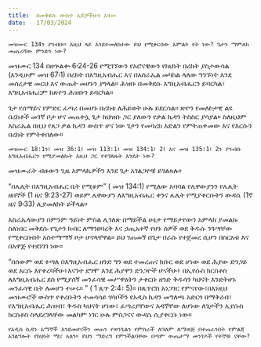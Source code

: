```yaml
---
title:  በመቅደሱ ውስጥ እጆቻችሁን አንሡ
date:   17/03/2024
---
```


`መዝሙር 134ን ያንብቡ። እዚህ ላይ እንደተመለከተው ይህ የሚቀርበው አምልኮ የት ነው? ጌታን ማምለክ መጨረሻው ምንድን ነው?`

መዝሙር 134 በዘኍልቍ 6፡24-26 የሚገኘውን የአሮናዊውን የክህነት በረከት ያስታውሳል (እንዲሁም መዝ 67፡1) በረከት በእግዚአብሔር እና በእስራኤል መካከል ላለው ግንኙነት እንደ መሰረታዊ መርህ እና ውጤት መሆኑን ያጎላል። ሕዝቡ በመቅደሱ እግዚአብሔርን ይባርካል፣ እግዚአብሔርም ከጽዮን ሕዝቡን ይባርካል።

ጌታ የሰማይና የምድር ፈጣሪ በመሆኑ በረከቱ ለሕይወት ሁሉ ይደርሳል። ጽዮን የመለኮታዊ ልዩ በረከቶች መገኛ ቦታ ሆና መጠቀሷ ጌታ ከህዝቡ ጋር ያለውን የቃል ኪዳን ትስስር ያሳያል። ስለዚህም እስራኤል በዚህ የጸጋ ቃል ኪዳን ውስጥ ሆና ነው ጌታን የመባረክ እድልን የምትጠቀመው እና የእርሱን በረከት የምትቀበለው።

`መዝሙር 18:1ን፤ መዝ 36:1፤ መዝ 113:1፤ መዝ 134:1፣ 2፤ እና መዝ 135:1፣ 2ን ያንብቡ እግዚአብሔርን የሚያመልኩት እዚህ ጋር የተገለጹት እንዴት ነው?`

መዝሙራት ብዙውን ጊዜ አምላኪዎችን እንደ ጌታ አገልጋዮቹ ይገልጻሉ።

“በሌሊት በእግዚአብሔር ቤት የሚቆም” ( መዝ 134:1) የሚለው አባባል የሌዋውያንን የሌሊት ዘበኞች (1 ዜና 9:23-27) ወይም ሌዋውያን ለእግዚአብሔር ቀንና ሌሊት የሚያቀርቡትን ውዳሴ (1ኛ ዜና 9፡33) ሊያመለክት ይችላል።

እስራኤላውያን በምንም ዓይነት ምስል ሊገለጽ በማይችል ሁኔታ የማይታየውን አምላክ ያመልኩ ስለነበር መቅደሱ የጌታን ክብር ለማንፀባረቅ እና ኃጢአተኛ የሆኑ ሰዎች ወደ ቅዱሱ ንጉሣቸው የሚቀርቡበት አስተማማኝ ቦታ ሆኖላቸዋል። ይህ ገጠመኝ በጌታ በራሱ የተጀመረ ሲሆን በስርአቱ እና በአዋጅ የተደነገገ ነው።

“በሰውም ወደ ተጣለ በእግዚአብሔር ዘንድ ግን ወደ ተመረጠና ክቡር ወደ ሆነው ወደ ሕያው ድንጋይ ወደ እርሱ እየቀረባችሁ፥እናንተ ደግሞ እንደ ሕያዋን ድንጋዮች ሆናችሁ፥ በኢየሱስ ክርስቶስ ለእግዚአብሔር ደስ የሚያሰኝ መንፈሳዊ መሥዋዕትን ታቀርቡ ዘንድ ቅዱሳን ካህናት እንድትሆኑ መንፈሳዊ ቤት ለመሆን ተሠሩ። ” ( 1 ጴጥ 2:4፣ 5)። በጴጥሮስ አነጋገር የምናየው፣በእነዚህ መዝሙሮች ውስጥ የቀረቡትን ተመሳሳይ ሃሳቦችን የአዲስ ኪዳን መግለጫ አድርጎ በማቅረብ፣ የእግዚአብሔር ሕዝብ፣ ቅዱስ ካህናት ሆነው፣ ፈጣሪያቸውና አዳኛቸው ለሆነው ለጌታችን ኢየሱስ ክርስቶስ ስላደረገላቸው መልካም ነገር ሁሉ ምስጋናና ውዳሴ ሲያቀርቡ ነው።

`የአዲስ ኪዳን አማኞች እንደመሆናችን መጠን የወንጌልን የምስራች ለዓለም ለማወጅ በተጠራንበት የምልጃ አገልግሎት የክህነት ሚና አለን። ይህን ማድረግ የምንችልባቸው በጣም ውጤታማ መንገዶች የትኞቹ ናቸው?`